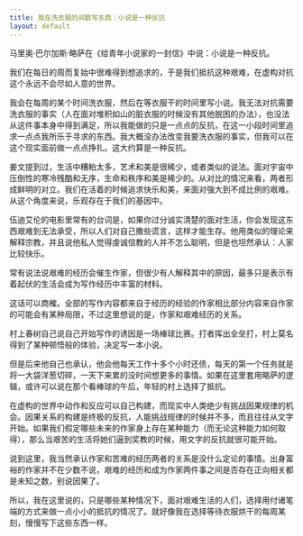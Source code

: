 ```yaml
---
title: 我在洗衣服的间歇写东西：小说是一种反抗
layout: default
---
```


马里奥·巴尔加斯·略萨在《给青年小说家的一封信》中说：小说是一种反抗。

我们在每日的周而复始中很难得到想追求的，于是我们抵抗这种艰难，在虚构对抗这个永远不会尽如人意的世界。

我会在每周的某个时间洗衣服，然后在等衣服干的时间里写小说。我无法对抗需要洗衣服的事实（人在面对堆积如山的脏衣服的时候没有其他脱困的办法），也没法从这件事本身中得到满足，所以我能做的只是一点点的反抗，在这一小段时间里追求一点点我所乐于寻求的东西。我大概没办法改变我要洗衣服的事实，但我可以在这个现实面前做一点点挣扎。这大约算是一种反抗。

姜文提到过，生活中糟粕太多，艺术和美是很稀少，或者类似的说法。面对宇宙中压倒性的寒冷残酷和无序，生命和秩序和美是稀少的。从对比的情况来看，两者形成鲜明的对立。我们在活着的时候追求快乐和美，来面对强大到不成比例的艰难。从这个角度来说，乐观存在于我们的基因中。

伍迪艾伦的电影里常有的台词是，如果你过分诚实清楚的面对生活，你会发现这东西艰难到无法承受，所以人们对自己撒些谎言，这样才能生存。他用类似的理论来解释宗教，并且说他私人觉得虔诚信教的人并不怎么聪明，但是也坦然承认：人家比较快乐。

常有说法说艰难的经历会催生作家，但很少有人解释其中的原因，最多只是表示有着起伏的生活会成为写作经历中丰富的材料。

这话可以商榷。全部的写作内容都来自于经历的经验的作家相比部分内容来自作家的可能会有某种局限，不过这里想说的是，作家和艰难经历的关系。

村上春树自己说自己开始写作的诱因是一场棒球比赛。打者挥出全垒打，村上莫名得到了某种顿悟般的体验，决定写一本小说。

但是后来他自己也承认，他会他每天工作十多个小时还债，每天的第一个任务就是将一大袋洋葱切碎，一天下来累的没时间想更多的事情。如果在这里套用略萨的逻辑，或许可以说在那个看棒球的午后，年轻的村上选择了抵抗。

在虚构的世界中动作和反应可以自己构建，而现实中人类绝少有挑战因果规律的机会。因果关系的构建是终极的反抗，人能挑战规律的时候并不多，而且往往从文字开始。如果我们假定哪些未来的作家身上存在某种能力（而无论这种能力如何取得），那么当艰苦的生活将她们逼到奖教的时候，用文字的反抗就很可能开始。

说到这里，我当然承认作家和苦难的经历两者的关系是没什么定论的事情。出身富裕的作家并不在少数不说，艰难的经历和成为作家两件事之间是否存在正向相关都是未知之数，别说因果了。

所以，我在这里说的，只是哪些某种情况下，面对艰难生活的人们，选择用付诸笔端的方式来做一点小小的抵抗的情况了。就好像我在选择等待衣服烘干的每周某刻，慢慢写下这些东西一样。



